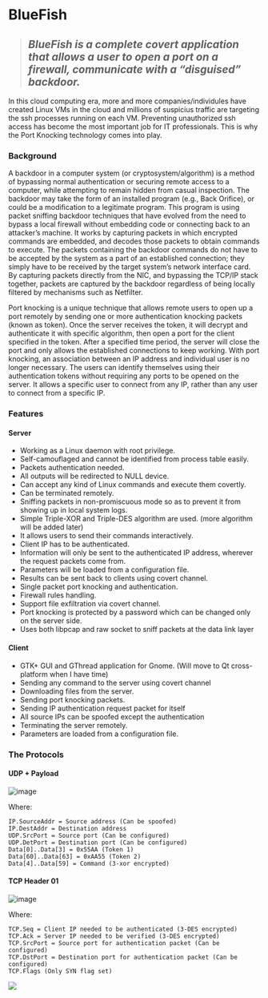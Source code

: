 # BlueFish
> ## **_BlueFish is a complete covert application that allows a user to open a port on a firewall, communicate with a “disguised” backdoor._**

In this cloud computing era, more and more companies/individules have created Linux VMs in the cloud and millions of suspicius traffic are targeting the ssh processes running on each VM. Preventing unauthorized ssh access has become the most important job for IT professionals. This is why the Port Knocking technology comes into play.

### Background
A backdoor in a computer system (or cryptosystem/algorithm) is a method of bypassing normal authentication or securing remote access to a computer, while attempting to remain hidden from casual inspection. The backdoor may take the form of an installed program (e.g., Back Orifice), or could be a modification to a legitimate program. This program is using packet sniffing backdoor techniques that have evolved from the need to bypass a local firewall without embedding code or connecting back to an attacker’s machine. It works by capturing packets in which encrypted commands are embedded, and decodes those packets to obtain commands to execute. The packets containing the backdoor commands do not have to be accepted by the system as a part of an established connection; they simply have to be received by the target system’s network interface card. By capturing packets directly from the NIC, and bypassing the TCP/IP stack together, packets are captured by the backdoor regardless of being locally filtered by mechanisms such as Netfilter.

Port knocking is a unique technique that allows remote users to open up a port remotely by sending one or more authentication knocking packets (known as token). Once the server receives the token, it will decrypt and authenticate it with specific algorithm, then open a port for the client specified in the token. After a specified time period, the server will close the port and only allows the established connections to keep working. With port knocking, an association between an IP address and individual user is no longer necessary. The users can identify themselves using their authentication tokens without requiring any ports to be opened on the server. It allows a specific user to connect from any IP, rather than any user to connect from a specific IP.

### Features

#### Server
- Working as a Linux daemon with root privilege. 
- Self-camouflaged and cannot be identified from process table easily. 
- Packets authentication needed. 
- All outputs will be redirected to NULL device. 
- Can accept any kind of Linux commands and execute them covertly. 
- Can be terminated remotely. 
- Sniffing packets in non-promiscuous mode so as to prevent it from showing up in local system logs. 
- Simple Triple-XOR and Triple-DES algorithm are used. (more algorithm will be added later)
- It allows users to send their commands interactively. 
- Client IP has to be authenticated. 
- Information will only be sent to the authenticated IP address, wherever the request packets come from. 
- Parameters will be loaded from a configuration file. 
- Results can be sent back to clients using covert channel. 
- Single packet port knocking and authentication. 
- Firewall rules handling. 
- Support file exfiltration via covert channel. 
- Port knocking is protected by a password which can be changed only on the server side. 
- Uses both libpcap and raw socket to sniff packets at the data link layer 

#### Client
- GTK+ GUI and GThread application for Gnome. (Will move to Qt cross-platform when I have time)
- Sending any command to the server using covert channel
- Downloading files from the server. 
- Sending port knocking packets. 
- Sending IP authentication request packet for itself
- All source IPs can be spoofed except the authentication
- Terminating the server remotely. 
- Parameters are loaded from a configuration file.

### The Protocols
#### UDP + Payload
![image](https://user-images.githubusercontent.com/57880343/152665295-f37131ad-99fd-47d1-a933-d34b3a9c2741.png)

Where: 

	IP.SourceAddr = Source address (Can be spoofed) 
	IP.DestAddr = Destination address 
	UDP.SrcPort = Source port (Can be configured) 
	UDP.DetPort = Destination port (Can be configured) 
	Data[0]..Data[3] = 0x55AA (Token 1) 
	Data[60]..Data[63] = 0xAA55 (Token 2) 
	Data[4]..Data[59] = Command (3-xor encrypted) 

#### TCP Header 01
![image](https://user-images.githubusercontent.com/57880343/152665378-0426eea2-a08e-491e-adb4-a09ac625a926.png)

Where:

	TCP.Seq = Client IP needed to be authenticated (3-DES encrypted) 
	TCP.Ack = Server IP needed to be verified (3-DES encrypted) 
	TCP.SrcPort = Source port for authentication packet (Can be configured) 
	TCP.DstPort = Destination port for authentication packet (Can be configured) 
	TCP.Flags (Only SYN flag set)
	
	
	
	
![](https://komarev.com/ghpvc/?username=MeCRO-DEV&color=green)
